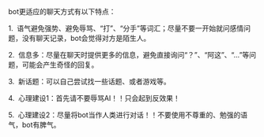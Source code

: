 bot更适应的聊天方式有以下特点：

1.  语气避免强势、避免辱骂、“打”、“分手”等词汇；尽量不要一开始就问感情问题，没有聊天记录，bot会觉得对方是陌生人。

2.  信息多：尽量在聊天时提供更多的信息，避免直接询问“？”、“阿这”、“…”等问题，可能会产生奇怪的回复。

3.  新话题：可以自己尝试找一些话题、或者游戏等。

4.  心理建设1：首先请不要辱骂AI！！只会起到反效果！

5.  心理建设2：尽量将bot当作人类进行对话！！不要使用不尊重的、勉强的语气，bot有脾气。

